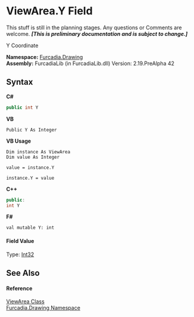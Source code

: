 # ViewArea.Y Field
This stuff is still in the planning stages. Any questions or Comments are welcome. _**\[This is preliminary documentation and is subject to change.\]**_

Y Coordinate

**Namespace:**&nbsp;<a href="N_Furcadia_Drawing">Furcadia.Drawing</a><br />**Assembly:**&nbsp;FurcadiaLib (in FurcadiaLib.dll) Version: 2.19.PreAlpha 42

## Syntax

**C#**<br />
``` C#
public int Y
```

**VB**<br />
``` VB
Public Y As Integer
```

**VB Usage**<br />
``` VB Usage
Dim instance As ViewArea
Dim value As Integer

value = instance.Y

instance.Y = value
```

**C++**<br />
``` C++
public:
int Y
```

**F#**<br />
``` F#
val mutable Y: int
```


#### Field Value
Type: <a href="http://msdn2.microsoft.com/en-us/library/td2s409d" target="_blank">Int32</a>

## See Also


#### Reference
<a href="T_Furcadia_Drawing_ViewArea">ViewArea Class</a><br /><a href="N_Furcadia_Drawing">Furcadia.Drawing Namespace</a><br />